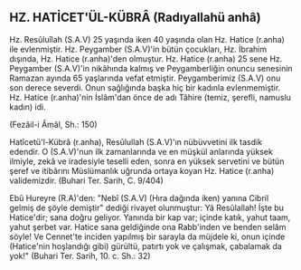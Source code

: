 ## HZ. HATİCET'ÜL-KÜBRÂ (Radıyallahü anhâ)

Hz. Resûluîlah (S.A.V) 25 yaşında iken 40 yaşında olan Hz. Hatice (r.anha) ile evlenmiştir. Hz. Peygamber (S.A.V)'in bütün çocukları, Hz. İbrahim dışında, Hz. Hati­ce (r.anha)'den olmuştur. Hz. Hatice (r.anha) 25 sene Hz. Peygamber (S.A.V)'in nikâhında kalmış ve Peygamberli­ğin onuncu senesinin Ramazan ayında 65 yaşlarında ve­fat etmiştir. Peygamberimiz (S.A.V) onu son derece sever­di. Onun sağlığında başka hiç bir kadınla evlenmemiştir. Hz. Hatice (r.anha)'nin İslâm'dan önce de adı Tâhire (te­miz, şerefli, namuslu kadın) idi.

(Fezâil-i Âmâl, Sh.: 150)

Hatîcetü'l-Kübrâ (r.anha), Resûlullah (S.A.V)'ın nübüv­vetini ilk tasdik edendir. O (S.A.V)'nun ilk zamanlarında ve en müşkül anlarında yüksek ilmiyle, zekâ ve iradesiyle
teselli eden, sonra en yüksek servetini ve bütün şeref ve itibârını Müslümanlık uğrunda ortaya koyan Hz. Hatice (r.anha) validemizdir. (Buhari Ter. Sarih, C. 9/404)

Ebû Hureyre (R.A)'den: "Nebî (S.A.V) (Hıra dağında iken) yanına Cibril gelmiş de şöyle demiştir" dediği ri­vayet olunmuştur: Yâ Resûlallah! İşte bu Hatice'dir; sana doğru geliyor. Yanında bir kap var; içinde katık, yahut taam, yahut şerbet var. Hatice sana geldiğinde ona Rabb'inden ve benden selâm söyle! Ve Cennet'te inciden yapılmış bir sarayla da müjdele ki, onun içinde (Hatice'nin hoşlandığı gibi) gürültü, patırtı yok ve çalış­mak, çabalamak da yok!" (Buhari Ter. Sarih, 10. c. Sh.: 32)
